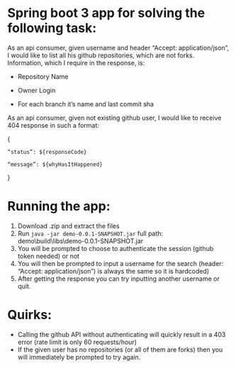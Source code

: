 # Spring boot 3 app for solving the following task:

As an api consumer, given username and header “Accept: application/json”, I would like to list all his github repositories, which are not forks. Information, which I require in the response, is:



* Repository Name

* Owner Login

* For each branch it’s name and last commit sha



As an api consumer, given not existing github user, I would like to receive 404 response in such a format:

{

    “status”: ${responseCode}

    “message”: ${whyHasItHappened}

}

# Running the app:

1. Download .zip and extract the files
2. Run `java -jar demo-0.0.1-SNAPSHOT.jar` full path: demo\build\libs\demo-0.0.1-SNAPSHOT.jar  
3. You will be prompted to choose to authenticate the session (github token needed) or not
4. You will then be prompted to input a username for the search (header: “Accept: application/json”)  is always the same so it is hardcoded)
5. After getting the response you can try inputting another username or quit.

# Quirks:

* Calling the github API without authenticating will quickly result in a 403 error (rate limit is only 60 requests/hour) 
* If the given user has no repositories (or all of them are forks) then you will immediately be prompted to try again.
